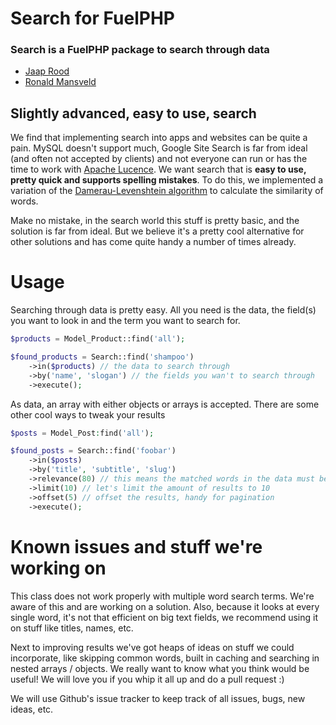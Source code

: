 # Search for FuelPHP
### Search is a FuelPHP package to search through data

* [Jaap Rood](http://www.jaaprood.nl)
* [Ronald Mansveld](https://twitter.com/RomoLovesYou)

## Slightly advanced, easy to use, search
We find that implementing search into apps and websites can be quite a pain. MySQL doesn't support much, Google Site Search is far from ideal (and often not accepted by clients) and not everyone can run or has the time to work with [Apache Lucence](http://lucence.apache.org). We want search that is **easy to use, pretty quick and supports spelling mistakes**. To do this, we implemented a variation of the [Damerau-Levenshtein algorithm](http://en.wikipedia.org/wiki/Damerau%E2%80%93Levenshtein_distance) to calculate the similarity of words.

Make no mistake, in the search world this stuff is pretty basic, and the solution is far from ideal. But we believe it's a pretty cool alternative for other solutions and has come quite handy a number of times already.

# Usage

Searching through data is pretty easy. All you need is the data, the field(s) you want to look in and the term you want to search for.

```php
$products = Model_Product::find('all');

$found_products = Search::find('shampoo')
	->in($products) // the data to search through
	->by('name', 'slogan') // the fields you wan't to search through
	->execute();
```

As data, an array with either objects or arrays is accepted. There are some other cool ways to tweak your results

```php
$posts = Model_Post:find('all');

$found_posts = Search::find('foobar')
	->in($posts)
	->by('title', 'subtitle', 'slug')
	->relevance(80) // this means the matched words in the data must be about 80% the same
	->limit(10)	// let's limit the amount of results to 10
	->offset(5) // offset the results, handy for pagination
	->execute();

```

# Known issues and stuff we're working on
This class does not work properly with multiple word search terms. We're aware of this and are working on a solution. Also, because it looks at every single word, it's not that efficient on big text fields, we recommend using it on stuff like titles, names, etc.

Next to improving results we've got heaps of ideas on stuff we could incorporate, like skipping common words, built in caching and searching in nested arrays / objects. We really want to know what you think would be useful! We will love you if you whip it all up and do a pull request :)

We will use Github's issue tracker to keep track of all issues,	bugs, new ideas, etc. 